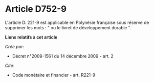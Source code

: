 # Article D752-9

L'article D. 221-9 est applicable en Polynésie française sous réserve de supprimer les mots : " ou le livret de développement
durable ”.

**Liens relatifs à cet article**

_Créé par_:

  - Décret n°2009-1561 du 14 décembre 2009 - art. 2

_Cite_:

  - Code monétaire et financier - art. R221-9
